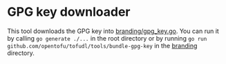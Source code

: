 # GPG key downloader

This tool downloads the GPG key into [branding/gpg_key.go](../../branding/gpg_key.go). You can run it by calling `go generate ./...` in the root directory or by running `go run github.com/opentofu/tofudl/tools/bundle-gpg-key` in the [branding](../../branding) directory.
